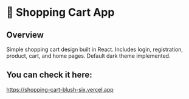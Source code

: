 # 🛒 Shopping Cart App

## Overview

Simple shopping cart design built in React. Includes login, registration, product, cart, and home pages. Default dark theme implemented.

## You can check it here:
https://shopping-cart-blush-six.vercel.app
